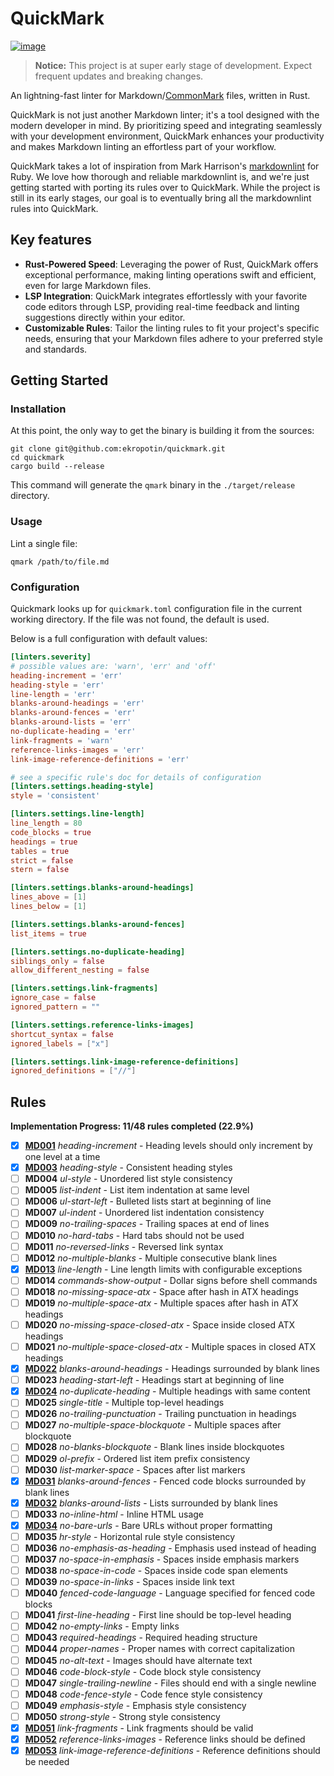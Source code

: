 # QuickMark

[![image](https://img.shields.io/badge/license-MIT-blue)](https://github.com/ekropotin/quickmark/blob/main/LICENSE)

> **Notice:** This project is at super early stage of development. Expect frequent updates and breaking changes.

An lightning-fast linter for Markdown/[CommonMark](https://commonmark.org/) files, written in Rust.

QuickMark is not just another Markdown linter; it's a tool designed with the modern developer in mind. By prioritizing speed and integrating seamlessly with your development environment, QuickMark enhances your productivity and makes Markdown linting an effortless part of your workflow.

QuickMark takes a lot of inspiration from Mark Harrison's [markdownlint](https://github.com/markdownlint/markdownlint) for Ruby. We love how thorough and reliable markdownlint is, and we're just getting started with porting its rules over to QuickMark. While the project is still in its early stages, our goal is to eventually bring all the markdownlint rules into QuickMark.

## Key features

- **Rust-Powered Speed**: Leveraging the power of Rust, QuickMark offers exceptional performance, making linting operations swift and efficient, even for large Markdown files.
- **LSP Integration**: QuickMark integrates effortlessly with your favorite code editors through LSP, providing real-time feedback and linting suggestions directly within your editor.
- **Customizable Rules**: Tailor the linting rules to fit your project's specific needs, ensuring that your Markdown files adhere to your preferred style and standards.

## Getting Started

### Installation

At this point, the only way to get the binary is building it from the sources:

```shell
git clone git@github.com:ekropotin/quickmark.git
cd quickmark
cargo build --release
```

This command will generate the `qmark` binary in the `./target/release` directory.

### Usage

Lint a single file:

```shell
qmark /path/to/file.md
```

### Configuration

Quickmark looks up for `quickmark.toml` configuration file in the current working directory. If the file was not found, the default is used.

Below is a full configuration with default values:

```toml
[linters.severity]
# possible values are: 'warn', 'err' and 'off'
heading-increment = 'err'
heading-style = 'err'
line-length = 'err'
blanks-around-headings = 'err'
blanks-around-fences = 'err'
blanks-around-lists = 'err'
no-duplicate-heading = 'err'
link-fragments = 'warn'
reference-links-images = 'err'
link-image-reference-definitions = 'err'

# see a specific rule's doc for details of configuration
[linters.settings.heading-style]
style = 'consistent'

[linters.settings.line-length]
line_length = 80
code_blocks = true
headings = true
tables = true
strict = false
stern = false

[linters.settings.blanks-around-headings]
lines_above = [1]
lines_below = [1]

[linters.settings.blanks-around-fences]
list_items = true

[linters.settings.no-duplicate-heading]
siblings_only = false
allow_different_nesting = false

[linters.settings.link-fragments]
ignore_case = false
ignored_pattern = ""

[linters.settings.reference-links-images]
shortcut_syntax = false
ignored_labels = ["x"]

[linters.settings.link-image-reference-definitions]
ignored_definitions = ["//"]
```

## Rules

**Implementation Progress: 11/48 rules completed (22.9%)**

- [x] **[MD001](docs/rules/md001.md)** *heading-increment* - Heading levels should only increment by one level at a time
- [x] **[MD003](docs/rules/md003.md)** *heading-style* - Consistent heading styles
- [ ] **MD004** *ul-style* - Unordered list style consistency
- [ ] **MD005** *list-indent* - List item indentation at same level
- [ ] **MD006** *ul-start-left* - Bulleted lists start at beginning of line
- [ ] **MD007** *ul-indent* - Unordered list indentation consistency
- [ ] **MD009** *no-trailing-spaces* - Trailing spaces at end of lines
- [ ] **MD010** *no-hard-tabs* - Hard tabs should not be used
- [ ] **MD011** *no-reversed-links* - Reversed link syntax
- [ ] **MD012** *no-multiple-blanks* - Multiple consecutive blank lines
- [x] **[MD013](docs/rules/md013.md)** *line-length* - Line length limits with configurable exceptions
- [ ] **MD014** *commands-show-output* - Dollar signs before shell commands
- [ ] **MD018** *no-missing-space-atx* - Space after hash in ATX headings
- [ ] **MD019** *no-multiple-space-atx* - Multiple spaces after hash in ATX headings
- [ ] **MD020** *no-missing-space-closed-atx* - Space inside closed ATX headings
- [ ] **MD021** *no-multiple-space-closed-atx* - Multiple spaces in closed ATX headings
- [x] **[MD022](docs/rules/md022.md)** *blanks-around-headings* - Headings surrounded by blank lines
- [ ] **MD023** *heading-start-left* - Headings start at beginning of line
- [x] **[MD024](docs/rules/md024.md)** *no-duplicate-heading* - Multiple headings with same content
- [ ] **MD025** *single-title* - Multiple top-level headings
- [ ] **MD026** *no-trailing-punctuation* - Trailing punctuation in headings
- [ ] **MD027** *no-multiple-space-blockquote* - Multiple spaces after blockquote
- [ ] **MD028** *no-blanks-blockquote* - Blank lines inside blockquotes
- [ ] **MD029** *ol-prefix* - Ordered list item prefix consistency
- [ ] **MD030** *list-marker-space* - Spaces after list markers
- [x] **[MD031](docs/rules/md031.md)** *blanks-around-fences* - Fenced code blocks surrounded by blank lines
- [x] **[MD032](docs/rules/md032.md)** *blanks-around-lists* - Lists surrounded by blank lines
- [ ] **MD033** *no-inline-html* - Inline HTML usage
- [x] **[MD034](docs/rules/md034.md)** *no-bare-urls* - Bare URLs without proper formatting
- [ ] **MD035** *hr-style* - Horizontal rule style consistency
- [ ] **MD036** *no-emphasis-as-heading* - Emphasis used instead of heading
- [ ] **MD037** *no-space-in-emphasis* - Spaces inside emphasis markers
- [ ] **MD038** *no-space-in-code* - Spaces inside code span elements
- [ ] **MD039** *no-space-in-links* - Spaces inside link text
- [ ] **MD040** *fenced-code-language* - Language specified for fenced code blocks
- [ ] **MD041** *first-line-heading* - First line should be top-level heading
- [ ] **MD042** *no-empty-links* - Empty links
- [ ] **MD043** *required-headings* - Required heading structure
- [ ] **MD044** *proper-names* - Proper names with correct capitalization
- [ ] **MD045** *no-alt-text* - Images should have alternate text
- [ ] **MD046** *code-block-style* - Code block style consistency
- [ ] **MD047** *single-trailing-newline* - Files should end with a single newline
- [ ] **MD048** *code-fence-style* - Code fence style consistency
- [ ] **MD049** *emphasis-style* - Emphasis style consistency
- [ ] **MD050** *strong-style* - Strong style consistency
- [x] **[MD051](docs/rules/md051.md)** *link-fragments* - Link fragments should be valid
- [x] **[MD052](docs/rules/md052.md)** *reference-links-images* - Reference links should be defined
- [x] **[MD053](docs/rules/md053.md)** *link-image-reference-definitions* - Reference definitions should be needed
